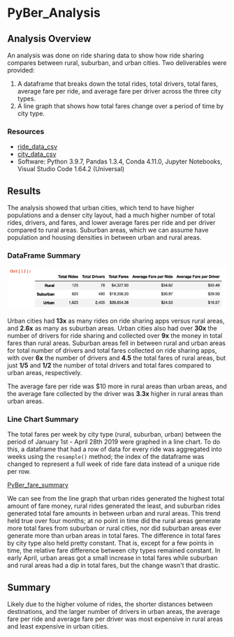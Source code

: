 # PyBer_Analysis

## Analysis Overview

An analysis was done on ride sharing data to show how ride sharing compares between rural, suburban, and urban cities. Two deliverables were provided:

1. A dataframe that breaks down the total rides, total drivers, total fares, average fare per ride, and average fare per driver across the three city types.
2. A line graph that shows how total fares change over a period of time by city type. 

### Resources
- [ride_data_csv](Resources/ride_data.csv)
- [city_data_csv](Resources/city_data.csv)
- Software: Python 3.9.7, Pandas 1.3.4, Conda 4.11.0, Jupyter Notebooks, Visual Studio Code 1.64.2 (Universal)

## Results

The analysis showed that urban cities, which tend to have higher populations and a denser city layout, had a much higher number of total rides, drivers, and fares, and lower average fares per ride and per driver compared to rural areas. Suburban areas, which we can assume have population and housing densities in between urban and rural areas. 

### DataFrame Summary

![Ridesharing_Summary_df_Image](Resources/Ridesharing_Summary_df.png)

Urban cities had **13x** as many rides on ride sharing apps versus rural areas, and **2.6x** as many as suburban areas. Urban cities also had over **30x** the number of drivers for ride sharing and collected over **9x** the money in total fares than rural areas. Suburban areas fell in between rural and urban areas for total number of drivers and total fares collected on ride sharing apps, with over **6x** the number of drivers and **4.5** the total fares of rural areas, but just **1/5** and **1/2** the number of total drivers and total fares compared to urban areas, respectively. 

 The average fare per ride was $10 more in rural areas than urban areas, and the average fare collected by the driver was **3.3x** higher in rural areas than urban areas. 

### Line Chart Summary

The total fares per week by city type (rural, suburban, urban) between the period of January 1st - April 28th 2019 were graphed in a line chart. To do this, a dataframe that had a row of data for every ride was aggregated into weeks using the `resample()` method; the index of the dataframe was changed to represent a full week of ride fare data instead of a unique ride per row. 

[PyBer_fare_summary](Resources/PyBer_fare_summary.png)

We can see from the line graph that urban rides generated the highest total amount of fare money, rural rides generated the least, and suburban rides generated total fare amounts in between urban and rural areas. This trend held true over four months; at no point in time did the rural areas generate more total fares from suburban or rural cities, nor did suburban areas ever generate more than urban areas in total fares. The difference in total fares by city type also held pretty constant. That is, except for a few points in time, the relative fare difference between city types remained constant. In early April, urban areas got a small increase in total fares while suburban and rural areas had a dip in total fares, but the change wasn't that drastic. 

## Summary

Likely due to the higher volume of rides, the shorter distances between destinations, and the larger number of drivers in urban areas, the average fare per ride and average fare per driver was most expensive in rural areas and least expensive in urban cities.